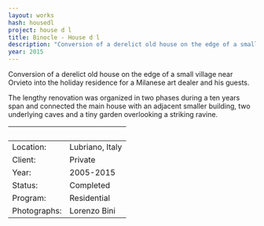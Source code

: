```yaml
---
layout: works
hash: housedl
project: house d l
title: Binocle - House d l
description: "Conversion of a derelict old house on the edge of a small village near Orvieto into the holiday residence for a Milanese art dealer and his guests."
year: 2015
---
```


Conversion of a derelict old house on the edge of a small village near Orvieto into the holiday residence for a Milanese art dealer and his guests.

The lengthy renovation was organized in two phases during a ten years span and connected the main house with an adjacent smaller building, two underlying caves and a tiny garden overlooking a striking ravine.



|&nbsp;|&nbsp;|
|:---------------|:--------------------------------|
| Location:    | Lubriano, Italy |
| Client:      | Private         |
| Year:        | 2005-2015       |
| Status:      | Completed       |
| Program:     | Residential     |
| Photographs: | Lorenzo Bini    |
